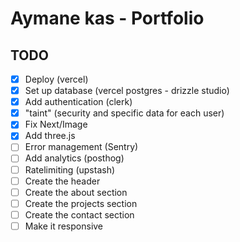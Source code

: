 # Aymane kas - Portfolio

## TODO
- [x] Deploy (vercel)
- [x] Set up database (vercel postgres - drizzle studio)
- [x] Add authentication (clerk)
- [x] "taint" (security and specific data for each user)
- [x] Fix Next/Image
- [x] Add three.js
- [ ] Error management (Sentry)
- [ ] Add analytics (posthog)
- [ ] Ratelimiting (upstash)
- [ ] Create the header
- [ ] Create the about section
- [ ] Create the projects section
- [ ] Create the contact section
- [ ] Make it responsive
